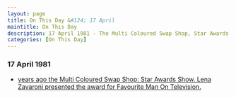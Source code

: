 ```yaml
---
layout: page
title: On This Day &#124; 17 April
maintitle: On This Day
description: 17 April 1981 - The Multi Coloured Swap Shop, Star Awards Show. Lena Zavaroni presented the award for Favourite Man On Television.
categories: [On This Day]
---
```


### 17 April 1981
* [<span id="age"></span> years ago the Multi Coloured Swap Shop: Star Awards Show. Lena Zavaroni presented the award for Favourite Man On Television.](/bbc%20one/1981/04/17/multi-coloured-swap-Shop.html)

<!-- Script for calculating number of years ago -->
<script>
var dob = '19810417';
var year = Number(dob.substr(0, 4));
var month = Number(dob.substr(4, 2)) - 1;
var day = Number(dob.substr(6, 2));
var today = new Date();
var age = today.getFullYear() - year;
if (today.getMonth() < month || (today.getMonth() == month && today.getDate() < day)) {
  age--;
}
document.getElementById("age").innerHTML=age;
</script>

